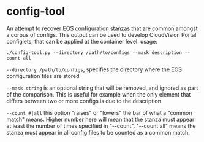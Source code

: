 # config-tool
An attempt to recover EOS configuration stanzas that are common amongst a corpus of configs. This output can be used to develop CloudVision Portal configlets, that can be applied at the container level.
usage:

  `./config-tool.py --directory /path/to/configs --mask description --count all`

  `--directory /path/to/configs`, specifies the directory where the EOS configuration files are stored

  `--mask string` is an optional string that will be removed, and ignored as part of the comparison. This is useful for example when the only element that differs between two or more configs is due to the description

  `--count #|all` this option "raises" or "lowers" the bar of what a "common match" means. Higher number here will mean that the stanza must appear at least the number of times specified in "--count". "--count all" means the stanza must appear in all config files to be counted as a common match.
